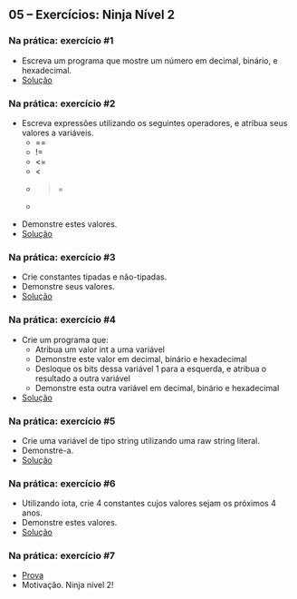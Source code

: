 ## 05 – Exercícios: Ninja Nível 2

### Na prática: exercício #1

- Escreva um programa que mostre um número em decimal, binário, e hexadecimal.
- [Solução](https://play.golang.org/p/X7qm3aWSa6)

### Na prática: exercício #2

- Escreva expressões utilizando os seguintes operadores, e atribua seus valores a variáveis.
    - ==
    - !=
    - <=
    - <
    - >=
    - >
- Demonstre estes valores.
- [Solução](https://play.golang.org/p/BMYEch6_s8)

### Na prática: exercício #3

- Crie constantes tipadas e não-tipadas.
- Demonstre seus valores.
- [Solução](https://play.golang.org/p/eWnKI59ual)

### Na prática: exercício #4

- Crie um programa que:
    - Atribua um valor int a uma variável
    - Demonstre este valor em decimal, binário e hexadecimal
    - Desloque os bits dessa variável 1 para a esquerda, e atribua o resultado a outra variável
    - Demonstre esta outra variável em decimal, binário e hexadecimal
- [Solução](https://play.golang.org/p/IiwgT0v3Mp)

### Na prática: exercício #5

- Crie uma variável de tipo string utilizando uma raw string literal.
- Demonstre-a.
- [Solução](https://play.golang.org/p/RkpqPpRWuo)

### Na prática: exercício #6

- Utilizando iota, crie 4 constantes cujos valores sejam os próximos 4 anos.
- Demonstre estes valores.
- [Solução](https://play.golang.org/p/zRBEooRvo4)

### Na prática: exercício #7

- [Prova](https://goo.gl/forms/fnPXMmxvKAEUD8xP2)
- Motivação. Ninja nível 2!
